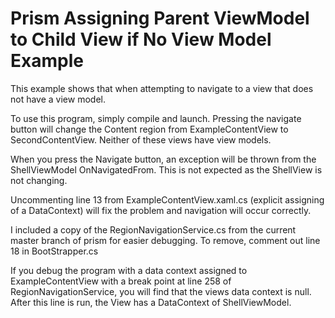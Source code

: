 # Prism Assigning Parent ViewModel to Child View if No View Model Example

This example shows that when attempting to navigate to a view that does not have a view model.

To use this program, simply compile and launch. Pressing the navigate button will change the Content region from ExampleContentView
to SecondContentView. Neither of these views have view models. 

When you press the Navigate button, an exception will be thrown from the ShellViewModel OnNavigatedFrom. This is not expected as the
ShellView is not changing. 

Uncommenting line 13 from ExampleContentView.xaml.cs (explicit assigning of a DataContext) will fix the problem and navigation will 
occur correctly.

I included a copy of the RegionNavigationService.cs from the current master branch of prism for easier debugging. To remove, 
comment out line 18 in BootStrapper.cs

If you debug the program with a data context assigned to ExampleContentView with a break point at line 258 of RegionNavigationService,
you will find that the views data context is null. After this line is run, the View has a DataContext of ShellViewModel.
